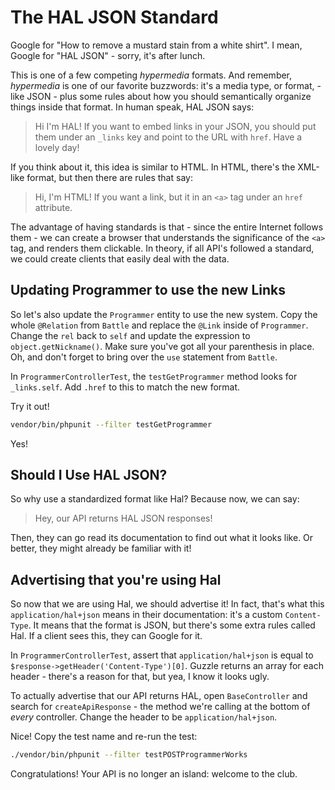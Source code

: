 # The HAL  JSON Standard

Google for "How to remove a mustard stain from a white shirt". I mean, Google for
"HAL JSON" - sorry, it's after lunch.

This is one of a few competing *hypermedia* formats. And remember, *hypermedia* is
one of our favorite buzzwords: it's a media type, or format, - like JSON - plus some
rules about how you should semantically organize things inside that format. In human
speak, HAL JSON says:

> Hi I'm HAL! If you want to embed links in your JSON, you should put them under
> an `_links` key and point to the URL with `href`. Have a lovely day!

If you think about it, this idea is similar to HTML. In HTML, there's the XML-like
format, but then there are rules that say:

> Hi, I'm HTML! If you want a link, but it in an `<a>` tag under an `href` attribute.

The advantage of having standards is that - since the entire Internet follows them -
we can create a browser that understands the significance of the `<a>` tag, and
renders them clickable. In theory, if all API's followed a standard, we could create
clients that easily deal with the data.

## Updating Programmer to use the new Links

So let's also update the `Programmer` entity to use the new system. Copy the whole
`@Relation` from `Battle` and replace the `@Link` inside of `Programmer`. Change
the `rel` back to `self` and update the expression to `object.getNickname()`. Make
sure you've got all your parenthesis in place. Oh, and don't forget to bring over
the `use` statement from `Battle`.

In `ProgrammerControllerTest`, the `testGetProgrammer` method looks for `_links.self`.
Add `.href` to this to match the new format.

Try it out!

```bash
vendor/bin/phpunit --filter testGetProgrammer
```

Yes!

## Should I Use HAL JSON?

So why use a standardized format like Hal? Because now, we can say:

> Hey, our API returns HAL JSON responses!

Then, they can go read its documentation to find out what it looks like. Or better,
they might already be familiar with it!

## Advertising that you're using Hal

So now that we are using Hal, we should advertise it! In fact, that's what this
`application/hal+json` means in their documentation: it's a custom `Content-Type`.
It means that the format is JSON, but there's some extra rules called Hal. If a
client sees this, they can Google for it.

In `ProgrammerControllerTest`, assert that `application/hal+json` is equal to
`$response->getHeader('Content-Type')[0]`. Guzzle returns an array for each header -
there's a reason for that, but yea, I know it looks ugly.

To actually advertise that our API returns HAL, open `BaseController` and search
for `createApiResponse` - the method we're calling at the bottom of *every* controller.
Change the header to be `application/hal+json`. 

Nice! Copy the test name and re-run the test:

```bash
./vendor/bin/phpunit --filter testPOSTProgrammerWorks
```

Congratulations! Your API is no longer an island: welcome to the club.
